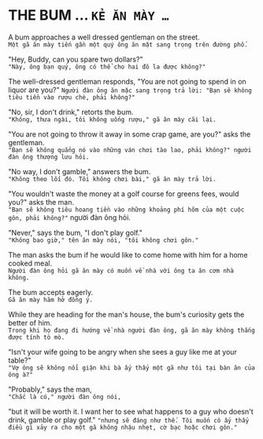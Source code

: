 # THE BUM … **`KẺ ĂN MÀY …`**

A bum approaches a well dressed gentleman on the street.\
`Một gã ăn mày tiến gần một quý ông ăn mặt sang trọng trên đường phố.`

"Hey, Buddy, can you spare two dollars?"\
`"Này, ông bạn quý, ông có thể cho hai đô la được không?"`

The well-dressed gentleman responds, "You are not going to spend in on liquor are you?"
`Người đàn ông ăn mặc sang trọng trả lời: "Bạn sẽ không tiêu tiền vào rượu chè, phải không?"`

"No, sir, I don't drink," retorts the bum.\
`"Không, thưa ngài, tôi không uống rượu," gã ăn mày cãi lại.`

"You are not going to throw it away in some crap game, are you?" asks the gentleman.\
`"Bạn sẽ không quẳng nó vào những ván chơi tào lao, phải không?" người đàn ông thượng lưu hỏi.`

"No way, I don't gamble," answers the bum.\
`"Không theo lối đó. Tôi không chơi bài," gã ăn mày trả lời.`

"You wouldn't waste the money at a golf course for greens fees, would you?" asks the man.\
`"Bạn sẽ không tiêu hoang tiền vào những khoảng phí hõm của một cuộc gôn, phải không?"` người đàn ông hỏi.

"Never," says the bum, "I don't play golf."\
`"Không bao giờ," tên ăn mày nói, "tôi không chơi gôn."`

The man asks the bum if he would like to come home with him for a home cooked meal.\
`Người đàn ông hỏi gã ăn mày có muốn về nhà với ông ta ăn cơm nhà không.`

The bum accepts eagerly.\
`Gã ăn mày hăm hở đồng ý.`

While they are heading for the man's house, the bum's curiosity gets the better of him.\
`Trong khi họ đang đi hướng về nhà người đàn ông, gã ăn mày không thắng được tính tò mò.`

"Isn't your wife going to be angry when she sees a guy like me at your table?"\
`"Vợ ông sẽ không nổi giận khi bà ấy thấy một gã như tôi tại bàn ăn của ông à?"`

"Probably," says the man,\
`"Chắc là có," người đàn ông nói,`

"but it will be worth it. I want her to see what happens to a guy who doesn't drink, gamble or play golf."
`"nhưng sẽ đáng như thế. Tôi muốn cô ấy thấy điều gì xảy ra cho một gã không nhậu nhẹt, cờ bạc hoặc chơi gôn."`

